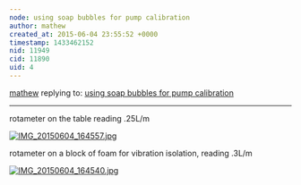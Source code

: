 ```yaml
---
node: using soap bubbles for pump calibration
author: mathew
created_at: 2015-06-04 23:55:52 +0000
timestamp: 1433462152
nid: 11949
cid: 11890
uid: 4
---
```




[mathew](../profile/mathew) replying to: [using soap bubbles for pump calibration](../notes/mathew/06-04-2015/using-soap-bubbles-for-pump-calibration)

----
rotameter on the table reading .25L/m

[![IMG_20150604_164557.jpg](https://i.publiclab.org/system/images/photos/000/010/217/medium/IMG_20150604_164557.jpg)](https://i.publiclab.org/system/images/photos/000/010/217/original/IMG_20150604_164557.jpg)

rotameter on a block of foam for vibration isolation, reading .3L/m

[![IMG_20150604_164540.jpg](https://i.publiclab.org/system/images/photos/000/010/218/medium/IMG_20150604_164540.jpg)](https://i.publiclab.org/system/images/photos/000/010/218/original/IMG_20150604_164540.jpg)

